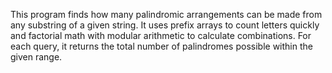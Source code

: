 This program finds how many palindromic arrangements can be made from any substring of a given string. It uses prefix arrays to count letters quickly and factorial math with modular arithmetic to calculate combinations. For each query, it returns the total number of palindromes possible within the given range.